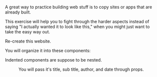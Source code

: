 A great way to practice building web stuff is to copy sites or apps that are already built.

This exercise will help you to fight through the harder aspects instead of saying "I actually wanted it to look like this," when you might just want to take the easy way out.

Re-create this website.

You will organize it into these components:

Indented components are suppose to be nested.

<Header />
    <Navbar />
<BlogList />
    <BlogPost />
<Footer />
You will pass <BlogPost /> it's title, sub title, author, and date through props.